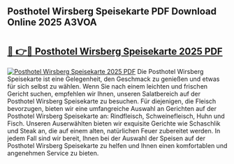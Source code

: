 ## Posthotel Wirsberg Speisekarte PDF Download Online 2025 A3VOA

# <h2><a href="http://gcc53k.nevu.top/?p=Posthotel+Wirsberg+Speisekarte">🔗 👉🔴 Posthotel Wirsberg Speisekarte 2025 PDF</a></h2>

[![Posthotel Wirsberg Speisekarte 2025 PDF](https://i.imgur.com/dBaPXMq.png)](http://gcc53k.nevu.top/?p=Posthotel+Wirsberg+Speisekarte)
Die Posthotel Wirsberg Speisekarte ist eine Gelegenheit, den Geschmack zu genießen und etwas für sich selbst zu wählen. Wenn Sie nach einem leichten und frischen Gericht suchen, empfehlen wir Ihnen, unseren Salatbereich auf der Posthotel Wirsberg Speisekarte zu besuchen. Für diejenigen, die Fleisch bevorzugen, bieten wir eine umfangreiche Auswahl an Gerichten auf der Posthotel Wirsberg Speisekarte an: Rindfleisch, Schweinefleisch, Huhn und Fisch. Unseren Auserwählten bieten wir exquisite Gerichte wie Schaschlik und Steak an, die auf einem alten, natürlichen Feuer zubereitet werden. In jedem Fall sind wir bereit, Ihnen bei der Auswahl der Speisen auf der Posthotel Wirsberg Speisekarte zu helfen und Ihnen einen komfortablen und angenehmen Service zu bieten.
